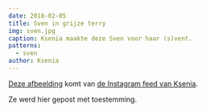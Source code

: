 ```yaml
---
date: 2018-02-05
title: Sven in grijze terry
img: sven.jpg
caption: Ksenia maakte deze Sven voor haar (s)vent.
patterns:
  - sven
author: Ksenia
---
```


[Deze afbeelding](https://www.instagram.com/p/BehvZ1fj4yo/) komt van [de Instagram feed van Ksenia](https://www.instagram.com/owl.laughing/).

Ze werd hier gepost met toestemming.